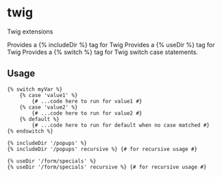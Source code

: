 # twig
Twig extensions

Provides a {% includeDir %} tag for Twig
Provides a {% useDir %} tag for Twig
Provides a {% switch %} tag for Twig switch case statements.

## Usage

```twig
{% switch myVar %}
    {% case 'value1' %}
        {# ...code here to run for value1 #}
    {% case 'value2' %}
        {# ...code here to run for value2 #}
    {% default %}
        {# ...code here to run for default when no case matched #}
{% endswitch %}

{% includeDir '/popups' %}
{% includeDir '/popups' recursive %} {# for recursive usage #}

{% useDir '/form/specials' %}
{% useDir '/form/specials' recursive %} {# for recursive usage #}
```
